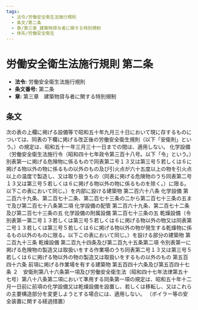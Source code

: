 ```yaml
---
tags:
  - 法令/労働安全衛生法施行規則
  - 条文/第二条
  - 章/第三章_建築物貸与者に関する特別規制
  - 体系/労働安全衛生
---
```

# 労働安全衛生法施行規則 第二条

- **法令:** 労働安全衛生法施行規則
- **条文番号:** 第二条
- **章:** 第三章　建築物貸与者に関する特別規制

## 条文
次の表の上欄に掲げる設備等で昭和五十年九月三十日において現に存するものについては、同表の下欄に掲げる改正後の労働安全衛生規則（以下「安衛則」という。）の規定は、昭和五十一年三月三十一日までの間は、適用しない。
化学設備（労働安全衛生法施行令（昭和四十七年政令第三百十八号。以下「令」という。）別表第一に掲げる危険物に係るもので同表第二号１３又は第三号５若しくは６に掲げる物以外の物に係るもの以外のもの及び引火点が六十五度以上の物を引火点以上の温度で製造し、又は取り扱うもの（同表に掲げる危険物のうち同表第二号１３又は第三号５若しくは６に掲げる物以外の物に係るものを除く。）に限る。以下この表において同じ。）を内部に設ける建築物	第二百六十八条
化学設備	第二百六十九条、第二百七十二条、第二百七十三条の二から第二百七十三条の五まで及び第二百七十八条第二項
化学設備の配管	第二百六十九条、第二百七十二条及び第二百七十三条の五
化学設備の附属設備	第二百七十三条の五
乾燥設備（令別表第一第二号１３若しくは第三号５若しくは６に掲げる物以外の物又は同表第二号１３若しくは第三号５若しくは６に掲げる物以外の物が発生する乾燥物に係るもの以外のものに限る。以下この表において同じ。）を設ける部分の建築物	第二百九十三条
乾燥設備	第二百九十四条及び第二百九十五条第二項
令別表第一に掲げる危険物の製造又は取扱いをする作業場のうち同表第二号１３又は第三号５若しくは６に掲げる物以外の物の製造又は取扱いをするもの以外のもの	第五百四十六条
前項に掲げる作業場を有する建築物	第五百四十六条及び第五百四十七条
２　安衛則第八十六条第一項及び労働安全衛生法（昭和四十七年法律第五十七号）第八十八条第二項において準用する同条第一項の規定は、昭和五十年十二月一日前に前項の化学設備又は乾燥設備を設置し、若しくは移転し、又はこれらの主要構造部分を変更しようとする場合には、適用しない。
（ボイラー等の安全装置に関する経過措置）

